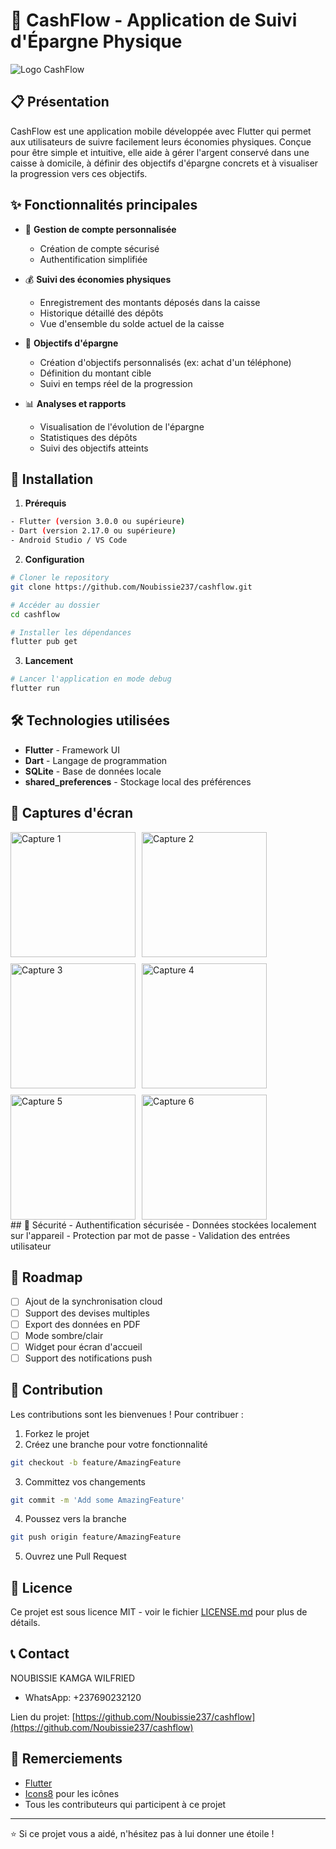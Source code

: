 # 📱 CashFlow - Application de Suivi d'Épargne Physique
![Logo CashFlow](assets/img/logo.png)

## 📋 Présentation
CashFlow est une application mobile développée avec Flutter qui permet aux utilisateurs de suivre facilement leurs économies physiques. Conçue pour être simple et intuitive, elle aide à gérer l'argent conservé dans une caisse à domicile, à définir des objectifs d'épargne concrets et à visualiser la progression vers ces objectifs.

## ✨ Fonctionnalités principales

- 👤 **Gestion de compte personnalisée**
  - Création de compte sécurisé
  - Authentification simplifiée

- 💰 **Suivi des économies physiques**
  - Enregistrement des montants déposés dans la caisse
  - Historique détaillé des dépôts
  - Vue d'ensemble du solde actuel de la caisse

- 🎯 **Objectifs d'épargne**
  - Création d'objectifs personnalisés (ex: achat d'un téléphone)
  - Définition du montant cible
  - Suivi en temps réel de la progression

- 📊 **Analyses et rapports**
  - Visualisation de l'évolution de l'épargne
  - Statistiques des dépôts
  - Suivi des objectifs atteints

## 🚀 Installation

1. **Prérequis**
```bash
- Flutter (version 3.0.0 ou supérieure)
- Dart (version 2.17.0 ou supérieure)
- Android Studio / VS Code
```

2. **Configuration**
```bash
# Cloner le repository
git clone https://github.com/Noubissie237/cashflow.git

# Accéder au dossier
cd cashflow

# Installer les dépendances
flutter pub get
```

3. **Lancement**
```bash
# Lancer l'application en mode debug
flutter run
```

## 🛠️ Technologies utilisées
- **Flutter** - Framework UI
- **Dart** - Langage de programmation
- **SQLite** - Base de données locale
- **shared_preferences** - Stockage local des préférences

## 📱 Captures d'écran
<div style="display: flex; flex-wrap: wrap; gap: 10px;">
  <img src="assets/img/img1.jpg" alt="Capture 1" width="200" />
  <img src="assets/img/img2.jpg" alt="Capture 2" width="200" />
  <img src="assets/img/img3.jpg" alt="Capture 3" width="200" />
  <img src="assets/img/img4.jpg" alt="Capture 4" width="200" />
  <img src="assets/img/img5.jpg" alt="Capture 5" width="200" />
  <img src="assets/img/img6.jpg" alt="Capture 6" width="200" />
</div>
## 🔐 Sécurité
- Authentification sécurisée
- Données stockées localement sur l'appareil
- Protection par mot de passe
- Validation des entrées utilisateur

## 🎯 Roadmap
- [ ] Ajout de la synchronisation cloud
- [ ] Support des devises multiples
- [ ] Export des données en PDF
- [ ] Mode sombre/clair
- [ ] Widget pour écran d'accueil
- [ ] Support des notifications push

## 🤝 Contribution
Les contributions sont les bienvenues ! Pour contribuer :

1. Forkez le projet
2. Créez une branche pour votre fonctionnalité
```bash
git checkout -b feature/AmazingFeature
```
3. Committez vos changements
```bash
git commit -m 'Add some AmazingFeature'
```
4. Poussez vers la branche
```bash
git push origin feature/AmazingFeature
```
5. Ouvrez une Pull Request

## 📄 Licence
Ce projet est sous licence MIT - voir le fichier [LICENSE.md](LICENSE) pour plus de détails.

## 📞 Contact
NOUBISSIE KAMGA WILFRIED
- WhatsApp: +237690232120

Lien du projet: [https://github.com/Noubissie237/cashflow](https://github.com/Noubissie237/cashflow)

## 🙏 Remerciements
- [Flutter](https://flutter.dev)
- [Icons8](https://icons8.com) pour les icônes
- Tous les contributeurs qui participent à ce projet

---
⭐️ Si ce projet vous a aidé, n'hésitez pas à lui donner une étoile !